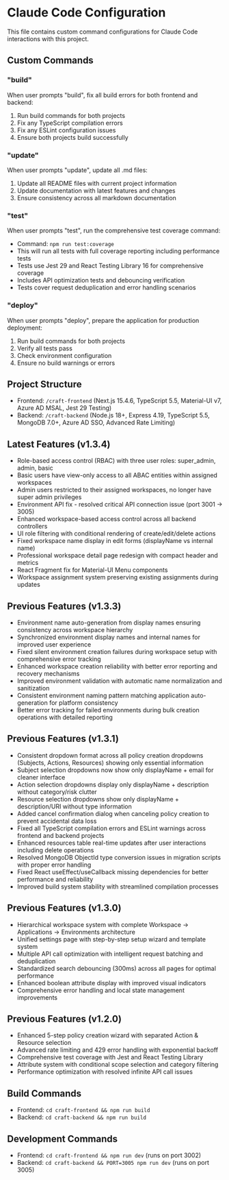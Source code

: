 # Claude Code Configuration

This file contains custom command configurations for Claude Code interactions with this project.

## Custom Commands

### "build"
When user prompts "build", fix all build errors for both frontend and backend:
1. Run build commands for both projects
2. Fix any TypeScript compilation errors
3. Fix any ESLint configuration issues
4. Ensure both projects build successfully

### "update"
When user prompts "update", update all .md files:
1. Update all README files with current project information
2. Update documentation with latest features and changes
3. Ensure consistency across all markdown documentation

### "test"
When user prompts "test", run the comprehensive test coverage command:
- Command: `npm run test:coverage`
- This will run all tests with full coverage reporting including performance tests
- Tests use Jest 29 and React Testing Library 16 for comprehensive coverage
- Includes API optimization tests and debouncing verification
- Tests cover request deduplication and error handling scenarios

### "deploy"
When user prompts "deploy", prepare the application for production deployment:
1. Run build commands for both projects
2. Verify all tests pass
3. Check environment configuration
4. Ensure no build warnings or errors

## Project Structure
- Frontend: `/craft-frontend` (Next.js 15.4.6, TypeScript 5.5, Material-UI v7, Azure AD MSAL, Jest 29 Testing)
- Backend: `/craft-backend` (Node.js 18+, Express 4.19, TypeScript 5.5, MongoDB 7.0+, Azure AD SSO, Advanced Rate Limiting)

## Latest Features (v1.3.4)
- Role-based access control (RBAC) with three user roles: super_admin, admin, basic
- Basic users have view-only access to all ABAC entities within assigned workspaces
- Admin users restricted to their assigned workspaces, no longer have super admin privileges
- Environment API fix - resolved critical API connection issue (port 3001 → 3005)
- Enhanced workspace-based access control across all backend controllers
- UI role filtering with conditional rendering of create/edit/delete actions
- Fixed workspace name display in edit forms (displayName vs internal name)
- Professional workspace detail page redesign with compact header and metrics
- React Fragment fix for Material-UI Menu components
- Workspace assignment system preserving existing assignments during updates

## Previous Features (v1.3.3)
- Environment name auto-generation from display names ensuring consistency across workspace hierarchy
- Synchronized environment display names and internal names for improved user experience
- Fixed silent environment creation failures during workspace setup with comprehensive error tracking
- Enhanced workspace creation reliability with better error reporting and recovery mechanisms
- Improved environment validation with automatic name normalization and sanitization
- Consistent environment naming pattern matching application auto-generation for platform consistency
- Better error tracking for failed environments during bulk creation operations with detailed reporting

## Previous Features (v1.3.1)
- Consistent dropdown format across all policy creation dropdowns (Subjects, Actions, Resources) showing only essential information
- Subject selection dropdowns now show only displayName + email for cleaner interface
- Action selection dropdowns display only displayName + description without category/risk clutter
- Resource selection dropdowns show only displayName + description/URI without type information
- Added cancel confirmation dialog when canceling policy creation to prevent accidental data loss
- Fixed all TypeScript compilation errors and ESLint warnings across frontend and backend projects
- Enhanced resources table real-time updates after user interactions including delete operations
- Resolved MongoDB ObjectId type conversion issues in migration scripts with proper error handling
- Fixed React useEffect/useCallback missing dependencies for better performance and reliability
- Improved build system stability with streamlined compilation processes

## Previous Features (v1.3.0)
- Hierarchical workspace system with complete Workspace → Applications → Environments architecture
- Unified settings page with step-by-step setup wizard and template system
- Multiple API call optimization with intelligent request batching and deduplication
- Standardized search debouncing (300ms) across all pages for optimal performance
- Enhanced boolean attribute display with improved visual indicators
- Comprehensive error handling and local state management improvements

## Previous Features (v1.2.0)
- Enhanced 5-step policy creation wizard with separated Action & Resource selection
- Advanced rate limiting and 429 error handling with exponential backoff  
- Comprehensive test coverage with Jest and React Testing Library
- Attribute system with conditional scope selection and category filtering
- Performance optimization with resolved infinite API call issues

## Build Commands
- Frontend: `cd craft-frontend && npm run build`
- Backend: `cd craft-backend && npm run build`

## Development Commands
- Frontend: `cd craft-frontend && npm run dev` (runs on port 3002)
- Backend: `cd craft-backend && PORT=3005 npm run dev` (runs on port 3005)